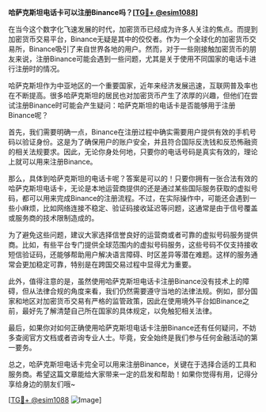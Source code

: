 **哈萨克斯坦电话卡可以注册Binance吗？[[TG💪+ @esim1088](https://t.me/s/esim1088)]**

在当今这个数字化飞速发展的时代，加密货币已经成为许多人关注的焦点。而提到加密货币交易平台，Binance无疑是其中的佼佼者。作为一个全球化的加密货币交易所，Binance吸引了来自世界各地的用户。然而，对于一些刚接触加密货币的朋友来说，注册Binance可能会遇到一些问题，尤其是关于使用不同国家的电话卡进行注册时的情况。

哈萨克斯坦作为中亚地区的一个重要国家，近年来经济发展迅速，互联网普及率也在不断提高。很多哈萨克斯坦的居民也对加密货币产生了浓厚的兴趣，但他们在尝试注册Binance时可能会产生疑问：哈萨克斯坦的电话卡是否能够用于注册Binance呢？

首先，我们需要明确一点，Binance在注册过程中确实需要用户提供有效的手机号码以验证身份。这是为了确保用户的账户安全，并且符合国际反洗钱和反恐怖融资的相关法规要求。因此，无论你身处何地，只要你的电话号码是真实有效的，理论上就可以用来注册Binance。

那么，具体到哈萨克斯坦的电话卡呢？答案是可以的！只要你拥有一张合法有效的哈萨克斯坦电话卡，无论是本地运营商提供的还是通过某些国际服务获取的虚拟号码，都可以用来完成Binance的注册流程。不过，在实际操作中，可能还会遇到一些小麻烦，比如网络连接不稳定、验证码接收延迟等问题，这通常是由于信号覆盖或服务商的技术限制造成的。

为了避免这些问题，建议大家选择信誉良好的运营商或者可靠的虚拟号码服务提供商。比如，有些平台专门提供全球范围内的虚拟号码服务，这些号码不仅支持接收短信验证码，还能够帮助用户解决语言障碍、时区差异等潜在难题。这样的服务通常会更加稳定可靠，特别是在跨国交易过程中显得尤为重要。

此外，值得注意的是，虽然使用哈萨克斯坦电话卡注册Binance没有技术上的障碍，但从法律合规的角度来看，我们仍然需要遵守当地的法律法规。例如，部分国家和地区对加密货币交易有严格的监管政策，因此在使用境外平台如Binance之前，最好先了解清楚自己所在国家的具体规定，以免触犯相关法律。

最后，如果你对如何正确使用哈萨克斯坦电话卡注册Binance还有任何疑问，不妨多查阅官方文档或者咨询专业人士。毕竟，安全始终是我们参与任何金融活动的第一要务。

总之，哈萨克斯坦电话卡完全可以用来注册Binance，关键在于选择合适的工具和服务商。希望这篇文章能给大家带来一定的启发和帮助！如果你觉得有用，记得分享给身边的朋友们哦~

[[TG💪+ @esim1088](https://t.me/s/esim1088) ![Image](https://i.postimg.cc/4NQfJmqS/Snipaste-2025-05-13-00-14-12.png)]